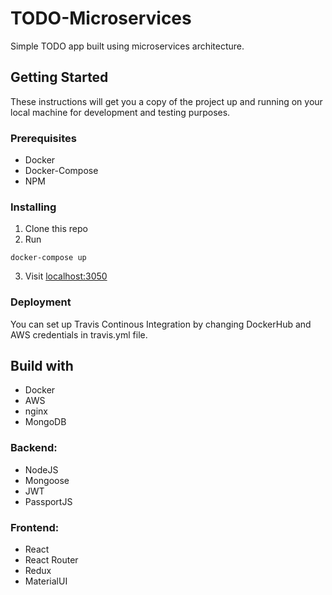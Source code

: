 # TODO-Microservices

Simple TODO app built using microservices architecture.

## Getting Started

These instructions will get you a copy of the project up and running on your local machine for development and testing purposes.

### Prerequisites

* Docker
* Docker-Compose
* NPM

### Installing

1. Clone this repo
2. Run

```
docker-compose up
```

3. Visit [localhost:3050](localhost:3050)

### Deployment

You can set up Travis Continous Integration by changing DockerHub and AWS credentials in travis.yml file.

## Build with

* Docker
* AWS
* nginx
* MongoDB

### Backend:

* NodeJS
* Mongoose
* JWT
* PassportJS

### Frontend:

* React
* React Router
* Redux
* MaterialUI
